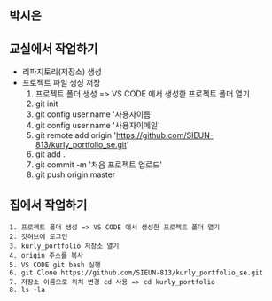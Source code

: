 ## 박시은

## 교실에서 작업하기
- 리파지토리(저장소) 생성
- 프로젝트 파일 생성 저장
    1. 프로젝트 폴더 생성 => VS CODE 에서 생성한 프로젝트 폴더 열기
    2. git init
    3. git config user.name '사용자이름'
    4. git config user.name '사용자이메일'
    5. git remote add origin 'https://github.com/SIEUN-813/kurly_portfolio_se.git'
    6. git add .
    7. git commit -m '처음 프로젝트 업로드'
    8. git push origin master

## 집에서 작업하기
    1. 프로젝트 폴더 생성 => VS CODE 에서 생성한 프로젝트 폴더 열기
    2. 깃허브에 로그인
    3. kurly_portfolio 저장소 열기
    4. origin 주소를 복사
    5. VS CODE git bash 실행
    6. git Clone https://github.com/SIEUN-813/kurly_portfolio_se.git
    7. 저장소 이름으로 위치 변경 cd 사용 => cd kurly_portfolio
    8. ls -la

